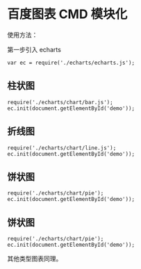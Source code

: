 # 百度图表 CMD 模块化

使用方法：

第一步引入 echarts

```
var ec = require('./echarts/echarts.js');
```

## 柱状图
```
require('./echarts/chart/bar.js');
ec.init(document.getElementById('demo'));
```


## 折线图
```
require('./echarts/chart/line.js');
ec.init(document.getElementById('demo'));
```


## 饼状图
```
require('./echarts/chart/pie');
ec.init(document.getElementById('demo'));
```


## 饼状图
```
require('./echarts/chart/pie');
ec.init(document.getElementById('demo'));
```

其他类型图表同理。
